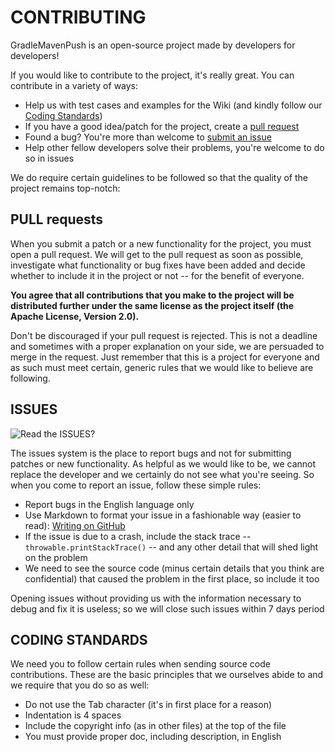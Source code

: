 CONTRIBUTING
============
GradleMavenPush is an open-source project made by developers for developers!

If you would like to contribute to the project, it's really great. You can contribute in a variety of ways:

  * Help us with test cases and examples for the Wiki (and kindly follow our [Coding Standards](#coding-standards))
  * If you have a good idea/patch for the project, create a [pull request](#pull-requests)
  * Found a bug? You're more than welcome to [submit an issue](#issues)
  * Help other fellow developers solve their problems, you're welcome to do so in issues

We do require certain guidelines to be followed so that the quality of the project remains top-notch:

PULL requests
-------------
When you submit a patch or a new functionality for the project, you must open a pull request. We will get to the pull request as soon as possible, investigate what functionality or bug fixes have been added and decide whether to include it in the project or not -- for the benefit of everyone.

**You agree that all contributions that you make to the project will be distributed further under the same license as the project itself (the Apache License, Version 2.0).**

Don't be discouraged if your pull request is rejected. This is not a deadline and sometimes with a proper explanation on your side, we are persuaded to merge in the request. Just remember that this is a project for everyone and as such must meet certain, generic rules that we would like to believe are following.

ISSUES
---------

![Read the ISSUES?](https://i.imgur.com/LPWyLe7.jpg "Read the ISSUES?")

The issues system is the place to report bugs and not for submitting patches or new functionality. As helpful as we would like to be, we cannot replace the developer and we certainly do not see what you're seeing. So when you come to report an issue, follow these simple rules:  

  * Report bugs in the English language only
  * Use Markdown to format your issue in a fashionable way (easier to read): [Writing on GitHub](https://help.github.com/articles/github-flavored-markdown)
  * If the issue is due to a crash, include the stack trace -- `throwable.printStackTrace()` -- and any other detail that will shed light on the problem
  * We need to see the source code (minus certain details that you think are confidential) that caused the problem in the first place, so include it too

Opening issues without providing us with the information necessary to debug and fix it is useless; so we will close such issues within 7 days period  

CODING STANDARDS
----------------
We need you to follow certain rules when sending source code contributions. These are the basic principles that we ourselves abide to and we require that you do so as well:

  * Do not use the Tab character (it's in first place for a reason)
  * Indentation is 4 spaces
  * Include the copyright info (as in other files) at the top of the file
  * You must provide proper doc, including description, in English